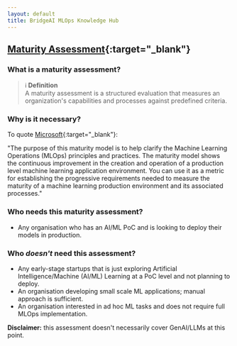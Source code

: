 ```yaml
---
layout: default
title: BridgeAI MLOps Knowledge Hub
---
```


## [Maturity Assessment](https://apps.digicatapult.org.uk/ai-adoption-toolkit){:target="_blank"}


<h3>What is a maturity assessment?</h3>

<blockquote class="callout callout_info">
<span class="callout-icon">ℹ️<b> Definition</b></span>
    <br>
    A maturity assessment is a structured evaluation that measures an organization's capabilities and processes against predefined criteria.
</blockquote>

### Why is it necessary?
To quote [Microsoft](https://learn.microsoft.com/en-us/azure/architecture/ai-ml/guide/mlops-maturity-model){:target="_blank"}: 

"The purpose of this maturity model is to help clarify the Machine Learning Operations (MLOps) principles and practices. The maturity model shows the continuous improvement in the creation and operation of a production level machine learning application environment. You can use it as a metric for establishing the progressive requirements needed to measure the maturity of a machine learning production environment and its associated processes."

### Who needs this maturity assessment?
  - Any organisation who has an AI/ML PoC and is looking to deploy their models in production.

### Who *doesn't* need this assessment?
  - Any early-stage startups that is just exploring ArtificiaI Intelligence/Machine (AI/ML) Learning at a PoC level and not planning to deploy.
  - An organisation developing small scale ML applications; manual approach is sufficient.
  - An organisation interested in ad hoc ML tasks and does not require full MLOps implementation.

**Disclaimer:** this assessment doesn't necessarily cover GenAI/LLMs at this point.